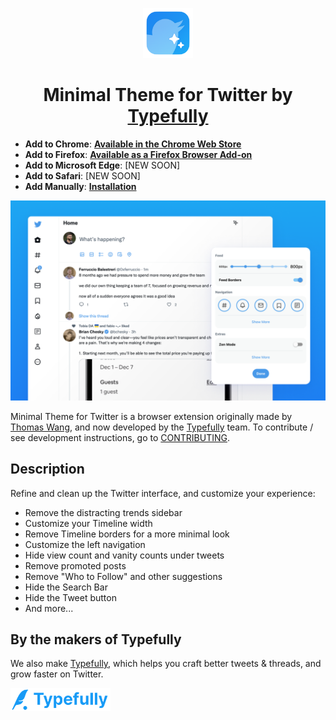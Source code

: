 <p align="center">
  <img width="80px" alt="Minimal Theme for Twitter App Icon" src=".github/assets/MinimalTwitterIcon.png" />
</p>

<h1 align="center">
  Minimal Theme for Twitter by <a href="https://typefully.com/?ref=minimal-twitter">Typefully</a>
</h1>

- **Add to Chrome**: **[Available in the Chrome Web Store](https://chrome.google.com/webstore/detail/pobhoodpcipjmedfenaigbeloiidbflp)**
- **Add to Firefox**: **[Available as a Firefox Browser Add-on](https://addons.mozilla.org/en-US/firefox/addon/minimaltwitter/)**
- **Add to Microsoft Edge**: [NEW SOON]
- **Add to Safari**: [NEW SOON]
- **Add Manually**: **[Installation](./INSTALLATION.MD)**

![Screenshots](.github/assets/screenshots.png)

Minimal Theme for Twitter is a browser extension originally made by [Thomas Wang](https://thomas.wang), and now developed by the [Typefully](https://typefully.com/?ref=minimal-twitter) team. To contribute / see development instructions, go to [CONTRIBUTING](./.github/CONTRIBUTING.md).

## Description

Refine and clean up the Twitter interface, and customize your experience:

- Remove the distracting trends sidebar
- Customize your Timeline width
- Remove Timeline borders for a more minimal look
- Customize the left navigation
- Hide view count and vanity counts under tweets
- Remove promoted posts
- Remove "Who to Follow" and other suggestions
- Hide the Search Bar
- Hide the Tweet button
- And more...

## By the makers of Typefully

We also make [Typefully](https://typefully.com/?ref=minimal-twitter), which helps you craft better tweets &amp; threads, and grow faster on Twitter.

<a href="https://typefully.com/?ref=minimal-twitter">
  <img width="160px" alt="Typefully" src=".github/assets/typefully-logotype.png" />
</a>
